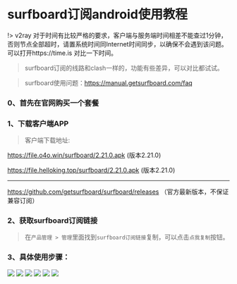 # surfboard订阅android使用教程

!> v2ray 对于时间有比较严格的要求，客户端与服务端时间相差不能查过1分钟，否则节点全部超时，请置系统时间同Internet时间同步，以确保不会遇到该问题。可以打开https://time.is 对比一下时间。

>surfboard订阅的线路和clash一样的，功能有些差异，可以对比都试试。

>surfboard使用问题：https://manual.getsurfboard.com/faq

### 0、首先在官网购买一个套餐


### 1、下载客户端APP

> 客户端下载地址: 

https://file.o4o.win/surfboard/2.21.0.apk (版本2.21.0)

https://file.helloking.top/surfboard/2.21.0.apk (版本2.21.0)

---

https://github.com/getsurfboard/surfboard/releases （官方最新版本，不保证兼容订阅）


### 2、获取surfboard订阅链接
> 在`产品管理 > 管理`里面找到`surfboard订阅链接`复制，可以点击`点我复制`按钮。

### 3、具体使用步骤：

![](/img/s1.png)
![](/img/s2.png)
![](/img/s3.png)
![](/img/s4.png)
![](/img/s5.png)
![](/img/s6.png)

